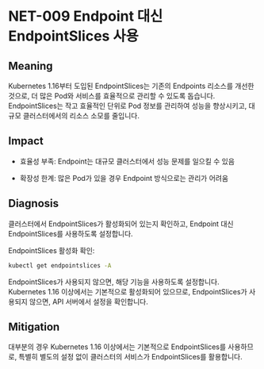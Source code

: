 # NET-009 Endpoint 대신 EndpointSlices 사용

## **Meaning**
Kubernetes 1.16부터 도입된 EndpointSlices는 기존의 Endpoints 리소스를 개선한 것으로, 더 많은 Pod와 서비스를 효율적으로 관리할 수 있도록 돕습니다. EndpointSlices는 작고 효율적인 단위로 Pod 정보를 관리하여 성능을 향상시키고, 대규모 클러스터에서의 리소스 소모를 줄입니다.

## **Impact**
- 효율성 부족: Endpoint는 대규모 클러스터에서 성능 문제를 일으킬 수 있음

- 확장성 한계: 많은 Pod가 있을 경우 Endpoint 방식으로는 관리가 어려움

## **Diagnosis**
클러스터에서 EndpointSlices가 활성화되어 있는지 확인하고, Endpoint 대신 EndpointSlices를 사용하도록 설정합니다.

EndpointSlices 활성화 확인:


```bash
kubectl get endpointslices -A
```

EndpointSlices가 사용되지 않으면, 해당 기능을 사용하도록 설정합니다. 
Kubernetes 1.16 이상에서는 기본적으로 활성화되어 있으므로, EndpointSlices가 사용되지 않으면, API 서버에서 설정을 확인합니다.

## **Mitigation**
대부분의 경우 Kubernetes 1.16 이상에서는 기본적으로 EndpointSlices를 사용하므로, 특별히 별도의 설정 없이 클러스터의 서비스가 EndpointSlices를 활용합니다.
